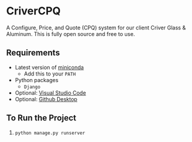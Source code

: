 # CriverCPQ
A Configure, Price, and Quote (CPQ) system for our client Criver Glass &amp; Aluminum. This is fully open source and free to use.

## Requirements
- Latest version of [miniconda](https://docs.conda.io/en/latest/miniconda.html)
  - Add this to your ```PATH```
- Python packages
  - ```Django```
- Optional: [Visual Studio Code](https://code.visualstudio.com/download)
- Optional: [Github Desktop](https://desktop.github.com/download/)

## To Run the Project
1. ```python manage.py runserver```
